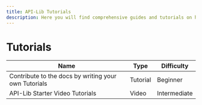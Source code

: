 ```yaml
---
title: API-Lib Tutorials
description: Here you will find comprehensive guides and tutorials on how to use our APIs to their fullest potential.
---
```


# Tutorials


| Name                                                 | Type        | Difficulty   |
|------------------------------------------------------|-------------|--------------|
| Contribute to the docs by writing your own Tutorials | Tutorial | Beginner     |
| API-Lib Starter Video Tutorials                      | Video    | Intermediate |